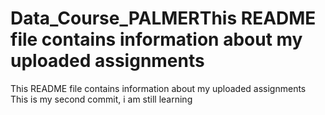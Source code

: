 # Data_Course_PALMERThis README file contains information about my uploaded assignments
This README file contains information about my uploaded assignments
This is my second commit, i am still learning

